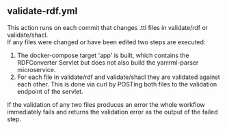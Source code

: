 ## validate-rdf.yml

This action runs on each commit that changes .ttl files in validate/rdf or validate/shacl.  
If any files were changed or have been edited two steps are executed:

1. The docker-compose target 'app' is built, which contains the RDFConverter Servlet but does not also build the yarrrml-parser microservice.
2. For each file in validate/rdf and validate/shacl they are validated against each other. This is done via curl by POSTing both files to the validation endpoint of the servlet. 

If the validation of any two files produces an error the whole workflow immediately fails and returns the validation error as the output of the failed step.